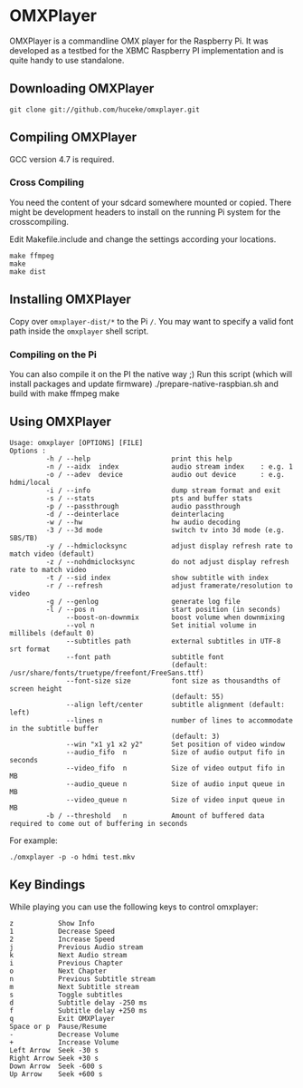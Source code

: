 OMXPlayer
=========

OMXPlayer is a commandline OMX player for the Raspberry Pi. It was developed as
a testbed for the XBMC Raspberry PI implementation and is quite handy to use
standalone. 

Downloading OMXPlayer
---------------------

    git clone git://github.com/huceke/omxplayer.git

Compiling OMXPlayer
-------------------

GCC version 4.7 is required.

### Cross Compiling

You need the content of your sdcard somewhere mounted or copied. There might be
development headers to install on the running Pi system for the crosscompiling.

Edit Makefile.include and change the settings according your locations.

    make ffmpeg
    make
    make dist

Installing OMXPlayer
--------------------

Copy over `omxplayer-dist/*` to the Pi `/`. You may want to specify a valid font
path inside the `omxplayer` shell script.

### Compiling on the Pi

You can also compile it on the PI the native way ;)
Run this script (which will install packages and update firmware)
    ./prepare-native-raspbian.sh
and build with
    make ffmpeg
    make

Using OMXPlayer
---------------

    Usage: omxplayer [OPTIONS] [FILE]
    Options :
             -h / --help                    print this help
             -n / --aidx  index             audio stream index    : e.g. 1
             -o / --adev  device            audio out device      : e.g. hdmi/local
             -i / --info                    dump stream format and exit
             -s / --stats                   pts and buffer stats
             -p / --passthrough             audio passthrough
             -d / --deinterlace             deinterlacing
             -w / --hw                      hw audio decoding
             -3 / --3d mode                 switch tv into 3d mode (e.g. SBS/TB)
             -y / --hdmiclocksync           adjust display refresh rate to match video (default)
             -z / --nohdmiclocksync         do not adjust display refresh rate to match video
             -t / --sid index               show subtitle with index
             -r / --refresh                 adjust framerate/resolution to video
             -g / --genlog                  generate log file
             -l / --pos n                   start position (in seconds)
                  --boost-on-downmix        boost volume when downmixing
                  --vol n                   Set initial volume in millibels (default 0)
                  --subtitles path          external subtitles in UTF-8 srt format
                  --font path               subtitle font
                                            (default: /usr/share/fonts/truetype/freefont/FreeSans.ttf)
                  --font-size size          font size as thousandths of screen height
                                            (default: 55)
                  --align left/center       subtitle alignment (default: left)
                  --lines n                 number of lines to accommodate in the subtitle buffer
                                            (default: 3)
                  --win "x1 y1 x2 y2"       Set position of video window
                  --audio_fifo  n           Size of audio output fifo in seconds
                  --video_fifo  n           Size of video output fifo in MB
                  --audio_queue n           Size of audio input queue in MB
                  --video_queue n           Size of video input queue in MB
             -b / --threshold   n           Amount of buffered data required to come out of buffering in seconds

For example:

    ./omxplayer -p -o hdmi test.mkv

Key Bindings
------------

While playing you can use the following keys to control omxplayer:

    z			Show Info
    1			Decrease Speed
    2			Increase Speed
    j			Previous Audio stream
    k			Next Audio stream
    i			Previous Chapter
    o			Next Chapter
    n			Previous Subtitle stream
    m			Next Subtitle stream
    s			Toggle subtitles
    d			Subtitle delay -250 ms
    f			Subtitle delay +250 ms
    q			Exit OMXPlayer
    Space or p	Pause/Resume
    -			Decrease Volume
    +			Increase Volume
    Left Arrow	Seek -30 s
    Right Arrow	Seek +30 s
    Down Arrow	Seek -600 s
    Up Arrow	Seek +600 s
